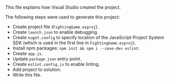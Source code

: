 This file explains how Visual Studio created the project.

The following steps were used to generate this project:
- Create project file (`FightingGame.esproj`).
- Create `launch.json` to enable debugging.
- Create `nuget.config` to specify location of the JavaScript Project System SDK (which is used in the first line in `FightingGame.esproj`).
- Install npm packages: `npm init && npm i --save-dev eslint`.
- Create `app.js`.
- Update `package.json` entry point.
- Create `eslint.config.js` to enable linting.
- Add project to solution.
- Write this file.
